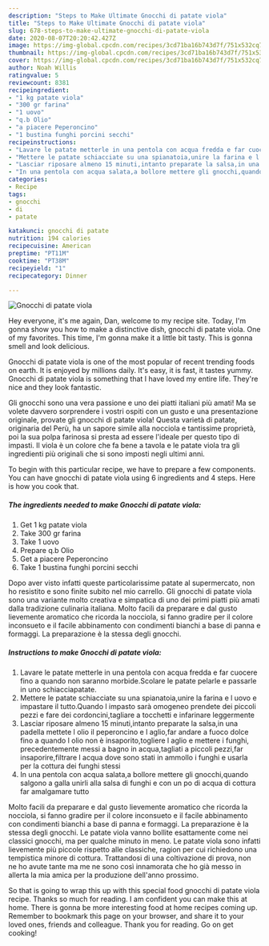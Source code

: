```yaml
---
description: "Steps to Make Ultimate Gnocchi di patate viola"
title: "Steps to Make Ultimate Gnocchi di patate viola"
slug: 678-steps-to-make-ultimate-gnocchi-di-patate-viola
date: 2020-08-07T20:20:42.427Z
image: https://img-global.cpcdn.com/recipes/3cd71ba16b743d7f/751x532cq70/gnocchi-di-patate-viola-recipe-main-photo.jpg
thumbnail: https://img-global.cpcdn.com/recipes/3cd71ba16b743d7f/751x532cq70/gnocchi-di-patate-viola-recipe-main-photo.jpg
cover: https://img-global.cpcdn.com/recipes/3cd71ba16b743d7f/751x532cq70/gnocchi-di-patate-viola-recipe-main-photo.jpg
author: Noah Willis
ratingvalue: 5
reviewcount: 8381
recipeingredient:
- "1 kg patate viola"
- "300 gr farina"
- "1 uovo"
- "q.b Olio"
- "a piacere Peperoncino"
- "1 bustina funghi porcini secchi"
recipeinstructions:
- "Lavare le patate metterle in una pentola con acqua fredda e far cuocere fino a quando non saranno morbide.Scolare le patate pelarle e passarle in uno schiacciapatate."
- "Mettere le patate schiacciate su una spianatoia,unire la farina e l uovo e impastare il tutto.Quando l impasto sarà omogeneo prendete dei piccoli pezzi e fare dei cordoncini,tagliare a tocchetti e infarinare leggermente"
- "Lasciar riposare almeno 15 minuti,intanto preparate la salsa,in una padella mettete l olio il peperoncino e l aglio,far andare a fuoco dolce fino a quando l olio non è insaporito,togliere l aglio e mettere i funghi, precedentemente messi a bagno in acqua,tagliati a piccoli pezzi,far insaporire,filtrare l acqua dove sono stati in ammollo i funghi e usarla per la cottura dei funghi stessi"
- "In una pentola con acqua salata,a bollore mettere gli gnocchi,quando salgono a galla unirli alla salsa di funghi e con un po di acqua di cottura far amalgamare tutto"
categories:
- Recipe
tags:
- gnocchi
- di
- patate

katakunci: gnocchi di patate 
nutrition: 194 calories
recipecuisine: American
preptime: "PT11M"
cooktime: "PT38M"
recipeyield: "1"
recipecategory: Dinner

---
```



![Gnocchi di patate viola](https://img-global.cpcdn.com/recipes/3cd71ba16b743d7f/751x532cq70/gnocchi-di-patate-viola-recipe-main-photo.jpg)

Hey everyone, it's me again, Dan, welcome to my recipe site. Today, I'm gonna show you how to make a distinctive dish, gnocchi di patate viola. One of my favorites. This time, I'm gonna make it a little bit tasty. This is gonna smell and look delicious.

Gnocchi di patate viola is one of the most popular of recent trending foods on earth. It is enjoyed by millions daily. It's easy, it is fast, it tastes yummy. Gnocchi di patate viola is something that I have loved my entire life. They're nice and they look fantastic.

Gli gnocchi sono una vera passione e uno dei piatti italiani più amati! Ma se volete davvero sorprendere i vostri ospiti con un gusto e una presentazione originale, provate gli gnocchi di patate viola! Questa varietà di patate, originaria del Perù, ha un sapore simile alla nocciola e tantissime proprietà, poi la sua polpa farinosa si presta ad essere l&#39;ideale per questo tipo di impasti. Il viola è un colore che fa bene a tavola e le patate viola tra gli ingredienti più originali che si sono imposti negli ultimi anni.


To begin with this particular recipe, we have to prepare a few components. You can have gnocchi di patate viola using 6 ingredients and 4 steps. Here is how you cook that.

<!--inarticleads1-->

##### The ingredients needed to make Gnocchi di patate viola:

1. Get 1 kg patate viola
1. Take 300 gr farina
1. Take 1 uovo
1. Prepare q.b Olio
1. Get a piacere Peperoncino
1. Take 1 bustina funghi porcini secchi


Dopo aver visto infatti queste particolarissime patate al supermercato, non ho resistito e sono finite subito nel mio carrello. Gli gnocchi di patate viola sono una variante molto creativa e simpatica di uno dei primi piatti più amati dalla tradizione culinaria italiana. Molto facili da preparare e dal gusto lievemente aromatico che ricorda la nocciola, si fanno gradire per il colore inconsueto e il facile abbinamento con condimenti bianchi a base di panna e formaggi. La preparazione è la stessa degli gnocchi. 

<!--inarticleads2-->

##### Instructions to make Gnocchi di patate viola:

1. Lavare le patate metterle in una pentola con acqua fredda e far cuocere fino a quando non saranno morbide.Scolare le patate pelarle e passarle in uno schiacciapatate.
1. Mettere le patate schiacciate su una spianatoia,unire la farina e l uovo e impastare il tutto.Quando l impasto sarà omogeneo prendete dei piccoli pezzi e fare dei cordoncini,tagliare a tocchetti e infarinare leggermente
1. Lasciar riposare almeno 15 minuti,intanto preparate la salsa,in una padella mettete l olio il peperoncino e l aglio,far andare a fuoco dolce fino a quando l olio non è insaporito,togliere l aglio e mettere i funghi, precedentemente messi a bagno in acqua,tagliati a piccoli pezzi,far insaporire,filtrare l acqua dove sono stati in ammollo i funghi e usarla per la cottura dei funghi stessi
1. In una pentola con acqua salata,a bollore mettere gli gnocchi,quando salgono a galla unirli alla salsa di funghi e con un po di acqua di cottura far amalgamare tutto


Molto facili da preparare e dal gusto lievemente aromatico che ricorda la nocciola, si fanno gradire per il colore inconsueto e il facile abbinamento con condimenti bianchi a base di panna e formaggi. La preparazione è la stessa degli gnocchi. Le patate viola vanno bollite esattamente come nei classici gnocchi, ma per qualche minuto in meno. Le patate viola sono infatti lievemente più piccole rispetto alle classiche, ragion per cui richiedono una tempistica minore di cottura. Trattandosi di una coltivazione di prova, non ne ho avute tante ma me ne sono così innamorata che ho già messo in allerta la mia amica per la produzione dell&#39;anno prossimo. 

So that is going to wrap this up with this special food gnocchi di patate viola recipe. Thanks so much for reading. I am confident you can make this at home. There is gonna be more interesting food at home recipes coming up. Remember to bookmark this page on your browser, and share it to your loved ones, friends and colleague. Thank you for reading. Go on get cooking!
